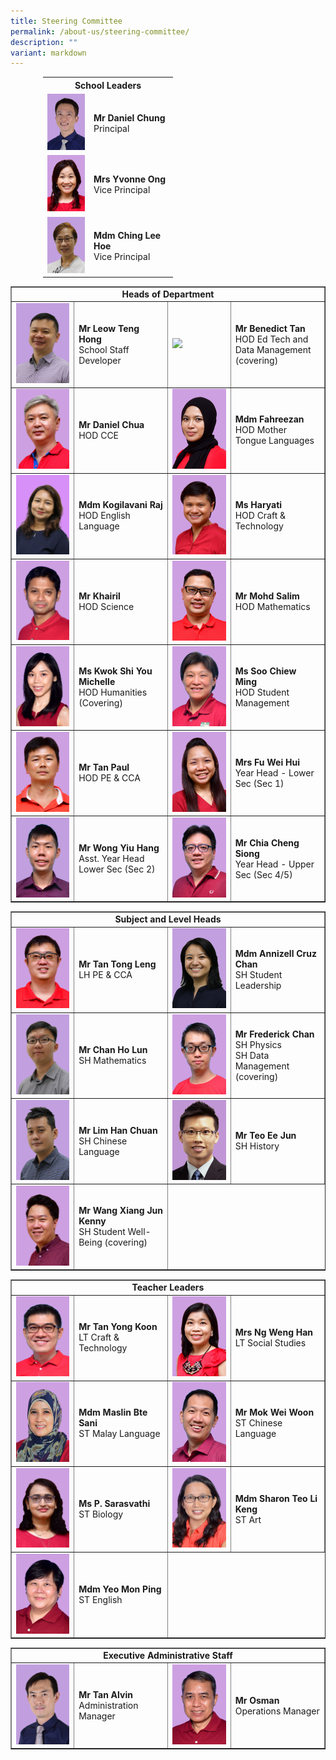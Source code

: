 ```yaml
---
title: Steering Committee
permalink: /about-us/steering-committee/
description: ""
variant: markdown
---
```

<table style="width: 400px; margin-left: auto; margin-right: auto;">
<tbody>
<tr>
<th style="text-align: center;" colspan="2">School Leaders</th>
</tr>
<tr>
<td style="width: 60px;"><img src="/images/sc1.jpg"></td>
<td style="width: 120px;">
<div><strong>Mr Daniel Chung</strong></div>
<div>Principal</div>
</td>
</tr>
<tr>
<td style="width: 60px;"><img src="/images/sc2.png"></td>
<td style="width: 120px;">
<div><strong>Mrs Yvonne Ong</strong></div>
<div>Vice Principal</div>
</td>
</tr>
<tr>
<td style="width: 60px;"><img src="/images/SC/MDM%20CHING%20LEE%20HOE.jpg"></td>
<td style="width: 120px;">
<div><strong>Mdm Ching Lee Hoe</strong></div>
<div>Vice Principal</div>
</td>
</tr>
</tbody>
</table>
<table style="border-collapse: collapse; width: 100%;" border="1">
<tbody>
<tr>
<td style="text-align: center;" colspan="4"><strong>Heads of Department</strong></td>
</tr>
<tr>
<td style="width: 20%;"><img src="/images/SC/LEOW%20TENG%20HONG.jpg"></td>
<td style="width: 30%;"><div><strong>Mr Leow Teng Hong </strong></div>
<div>School Staff Developer</div></td>
<td style="width: 20%;"><img src="/images/s1.png"></td>
<td style="width: 30%;"><div><strong>Mr Benedict Tan</strong></div>
<div>HOD Ed Tech and Data Management (covering)</div></td>
</tr>
<tr>
<td style="width: 20%;"><img src="/images/sc5.png"></td>
<td style="width: 30%;"><div><strong>Mr Daniel Chua</strong></div>
<div>HOD CCE</div></td>
<td style="width: 20%;"><img src="/images/sc6.png"></td>
<td style="width: 30%;"><div><strong>Mdm Fahreezan</strong></div>
<div>HOD Mother Tongue Languages</div></td>
</tr>
<tr>
<td style="width: 20%;"><img src="/images/SC/Vani.jpg"></td>
<td style="width: 30%;"><div><strong>Mdm Kogilavani Raj</strong></div>
<div>HOD English Language</div></td>
<td style="width: 20%;"><img src="/images/sc7.png"></td>
<td style="width: 30%;"><div><strong>Ms Haryati</strong></div>
<div>HOD Craft &amp; Technology</div></td>
</tr>
<tr>
<td style="width: 20%;"><img src="/images/sc8.png"></td>
<td style="width: 30%;"><div><strong>Mr Khairil</strong></div>
<div>HOD Science</div></td>
<td style="width: 20%;"><img src="/images/sc9.png"></td>
<td style="width: 30%;"><div><strong>Mr Mohd Salim</strong></div>
<div>HOD Mathematics</div></td>
</tr>
<tr>
<td style="width: 20%;"><img src="/images/SC/MICHELLE%20KWOK.png"></td>
<td style="width: 30%;"><div><strong>Ms Kwok Shi You Michelle</strong></div>
<div>HOD Humanities (Covering)</div></td>
<td style="width: 20%;"><img src="/images/sc11.png"></td>
<td style="width: 30%;"><div><strong>Ms Soo Chiew Ming</strong></div>
<div>HOD Student Management</div></td>
</tr>
<tr>
<td style="width: 20%;"><img src="/images/sc12.png"></td>
<td style="width: 30%;"><div><strong>Mr Tan Paul</strong></div>
<div>HOD PE &amp; CCA</div></td>
<td style="width: 20%;"><img src="/images/sc15.png"></td>
<td style="width: 30%;"><div><strong>Mrs Fu Wei Hui</strong></div>
<div>Year Head - Lower Sec (Sec 1)</div></td>
</tr>
<tr>
<td style="width: 20%;"><img src="/images/SC/Wong%20Yiu%20Hang.jpg"></td>
<td style="width: 30%;"><div><strong>Mr Wong Yiu Hang</strong></div>
<div>Asst. Year Head <br>Lower Sec (Sec 2)</div></td>
<td style="width: 20%;"><img src="/images/sc14.png"></td>
<td style="width: 30%;"><div><strong>Mr Chia Cheng Siong</strong></div>
<div>Year Head - Upper Sec (Sec 4/5)</div></td>
</tr>
</tbody>
</table>
<table style="border-collapse: collapse; width: 100%;" border="1">
<tbody>
<tr>
<td style="text-align: center;" colspan="4"><strong>Subject and Level Heads</strong></td>
</tr>
<tr>	

<td style="width: 20%;"><img src="/images/s7.png"></td>
<td style="width: 30%;"><div><strong>Mr Tan Tong Leng</strong></div>
<div>LH PE &amp; CCA</div></td>

<td style="width: 20%;"><img src="/images/SC/annizell.jpg"></td>
<td style="width: 30%;"><div><strong>Mdm Annizell Cruz Chan</strong></div>
<div>SH Student Leadership</div></td>
</tr>
<tr>
<td style="width: 20%;"><img src="/images/SC/CHAN%20HO%20LUN.jpg"></td>
<td style="width: 30%;"><div><strong>Mr Chan Ho Lun</strong></div>
<div>SH Mathematics</div></td>
<td style="width: 20%;"><img src="/images/s4.png"></td>
<td style="width: 30%;"><div><strong>Mr Frederick Chan</strong></div>
<div>SH Physics<br>SH Data Management (covering)</div></td>
</tr>
<tr>
<td style="width: 20%;"><img src="/images/SC/LIM%20HAN%20CHUAN.jpg"></td>
<td style="width: 30%;"><div><strong>Mr Lim Han Chuan</strong></div>
<div>SH Chinese Language</div></td>
<td style="width: 20%;"><img src="/images/s8.png"></td>
<td style="width: 30%;"><div><strong>Mr Teo Ee Jun</strong></div>
<div>SH History</div></td>
</tr>
<tr>

<td style="width: 20%;"><img src="/images/s9.png"></td>
<td style="width: 30%;"><div><strong>Mr Wang Xiang Jun Kenny</strong></div>
<div>SH Student Well-Being (covering)</div></td>
</tr>

</tbody>
</table>
<table style="border-collapse: collapse; width: 100%;" border="1">
<tbody>
<tr>
<td style="text-align: center;" colspan="4"><strong>Teacher Leaders</strong></td>
</tr>
<tr>
<td style="width: 20%;"><img src="/images/tl1.png"></td>
<td style="width: 30%;"><div><strong>Mr Tan Yong Koon</strong></div>
<div>LT Craft &amp; Technology</div></td>
<td style="width: 20%;"><img src="/images/sc10.png"></td>
<td style="width: 30%;"><div><strong>Mrs Ng Weng Han</strong></div>
<div>LT Social Studies</div></td>
</tr>
<tr>
<td style="width: 20%;"><img src="/images/tl2.png"></td>
<td style="width: 30%;"><div><strong>Mdm Maslin Bte Sani</strong></div>
<div>ST Malay Language</div></td>
<td style="width: 20%;"><img src="/images/tl3.png"></td>
<td style="width: 30%;"><div><strong>Mr Mok Wei Woon</strong></div>
<div>ST Chinese Language</div></td>
</tr>
<tr><td style="width: 20%;"><img src="/images/tl5.png"></td>
<td style="width: 30%;"><div><strong>Ms P. Sarasvathi</strong></div>
<div>ST Biology</div></td>
<td style="width: 20%;"><img src="/images/tl6.png"></td>
<td style="width: 30%;"><div><strong>Mdm Sharon Teo Li Keng</strong></div>
<div>ST Art</div></td>
</tr><tr>
<td style="width: 20%;"><img src="/images/tl7.png"></td>
<td style="width: 30%;"><div><strong>Mdm Yeo Mon Ping</strong></div>
<div>ST English</div></td>
</tr>
</tbody>
</table>
<table style="border-collapse: collapse; width: 100%;" border="1">
<tbody>
<tr>
<td style="text-align: center;" colspan="4"><strong>Executive Administrative Staff</strong></td>
</tr>
<tr>
<td style="width: 20%;"><img src="/images/eas1.png"></td>
<td style="width: 30%;"><div><strong>Mr Tan Alvin</strong></div>
<div>Administration Manager</div></td>
<td style="width: 20%;"><img src="/images/eas2.png"></td>
<td style="width: 30%;"><div><strong>Mr Osman</strong></div>
<div>Operations Manager</div></td>
</tr>
</tbody>
</table>